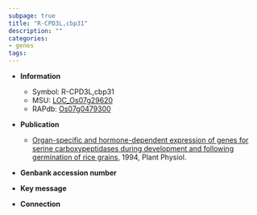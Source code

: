 ```yaml
---
subpage: true
title: "R-CPD3L,cbp31"
description: ""
categories:
- genes
tags: 
---
```


* **Information**  
    + Symbol: R-CPD3L,cbp31  
    + MSU: [LOC_Os07g29620](http://rice.plantbiology.msu.edu/cgi-bin/ORF_infopage.cgi?orf=LOC_Os07g29620)  
    + RAPdb: [Os07g0479300](http://rapdb.dna.affrc.go.jp/viewer/gbrowse_details/irgsp1?name=Os07g0479300)  

* **Publication**  
    + [Organ-specific and hormone-dependent expression of genes for serine carboxypeptidases during development and following germination of rice grains](http://www.ncbi.nlm.nih.gov/pubmed?term=Organ-specific+and+hormone-dependent+expression+of+genes+for+serine+carboxypeptidases+during+development+and+following+germination+of+rice+grains%5BTitle%5D), 1994, Plant Physiol.

* **Genbank accession number**  

* **Key message**  

* **Connection**  



